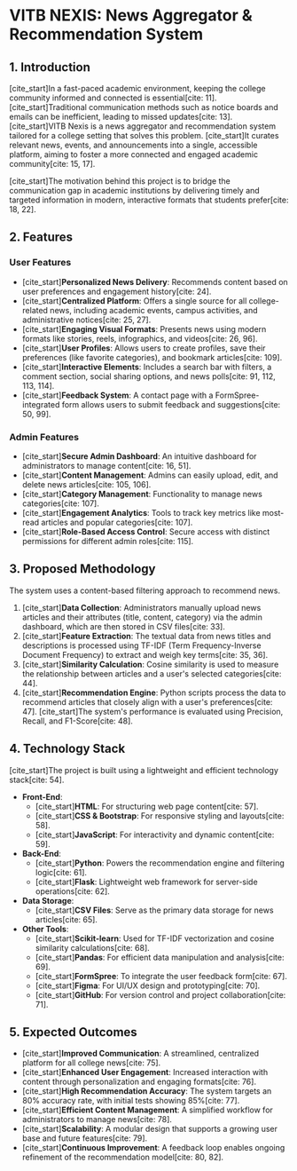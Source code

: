# VITB NEXIS: News Aggregator & Recommendation System

## 1. Introduction

[cite_start]In a fast-paced academic environment, keeping the college community informed and connected is essential[cite: 11]. [cite_start]Traditional communication methods such as notice boards and emails can be inefficient, leading to missed updates[cite: 13]. [cite_start]VITB Nexis is a news aggregator and recommendation system tailored for a college setting that solves this problem. [cite_start]It curates relevant news, events, and announcements into a single, accessible platform, aiming to foster a more connected and engaged academic community[cite: 15, 17].

[cite_start]The motivation behind this project is to bridge the communication gap in academic institutions by delivering timely and targeted information in modern, interactive formats that students prefer[cite: 18, 22].

## 2. Features

### User Features
* [cite_start]**Personalized News Delivery**: Recommends content based on user preferences and engagement history[cite: 24].
* [cite_start]**Centralized Platform**: Offers a single source for all college-related news, including academic events, campus activities, and administrative notices[cite: 25, 27].
* [cite_start]**Engaging Visual Formats**: Presents news using modern formats like stories, reels, infographics, and videos[cite: 26, 96].
* [cite_start]**User Profiles**: Allows users to create profiles, save their preferences (like favorite categories), and bookmark articles[cite: 109].
* [cite_start]**Interactive Elements**: Includes a search bar with filters, a comment section, social sharing options, and news polls[cite: 91, 112, 113, 114].
* [cite_start]**Feedback System**: A contact page with a FormSpree-integrated form allows users to submit feedback and suggestions[cite: 50, 99].

### Admin Features
* [cite_start]**Secure Admin Dashboard**: An intuitive dashboard for administrators to manage content[cite: 16, 51].
* [cite_start]**Content Management**: Admins can easily upload, edit, and delete news articles[cite: 105, 106].
* [cite_start]**Category Management**: Functionality to manage news categories[cite: 107].
* [cite_start]**Engagement Analytics**: Tools to track key metrics like most-read articles and popular categories[cite: 107].
* [cite_start]**Role-Based Access Control**: Secure access with distinct permissions for different admin roles[cite: 115].

## 3. Proposed Methodology

The system uses a content-based filtering approach to recommend news.
1.  [cite_start]**Data Collection**: Administrators manually upload news articles and their attributes (title, content, category) via the admin dashboard, which are then stored in CSV files[cite: 33].
2.  [cite_start]**Feature Extraction**: The textual data from news titles and descriptions is processed using TF-IDF (Term Frequency-Inverse Document Frequency) to extract and weigh key terms[cite: 35, 36].
3.  [cite_start]**Similarity Calculation**: Cosine similarity is used to measure the relationship between articles and a user's selected categories[cite: 44].
4.  [cite_start]**Recommendation Engine**: Python scripts process the data to recommend articles that closely align with a user's preferences[cite: 47]. [cite_start]The system's performance is evaluated using Precision, Recall, and F1-Score[cite: 48].

## 4. Technology Stack

[cite_start]The project is built using a lightweight and efficient technology stack[cite: 54].

* **Front-End**:
    * [cite_start]**HTML**: For structuring web page content[cite: 57].
    * [cite_start]**CSS & Bootstrap**: For responsive styling and layouts[cite: 58].
    * [cite_start]**JavaScript**: For interactivity and dynamic content[cite: 59].
* **Back-End**:
    * [cite_start]**Python**: Powers the recommendation engine and filtering logic[cite: 61].
    * [cite_start]**Flask**: Lightweight web framework for server-side operations[cite: 62].
* **Data Storage**:
    * [cite_start]**CSV Files**: Serve as the primary data storage for news articles[cite: 65].
* **Other Tools**:
    * [cite_start]**Scikit-learn**: Used for TF-IDF vectorization and cosine similarity calculations[cite: 68].
    * [cite_start]**Pandas**: For efficient data manipulation and analysis[cite: 69].
    * [cite_start]**FormSpree**: To integrate the user feedback form[cite: 67].
    * [cite_start]**Figma**: For UI/UX design and prototyping[cite: 70].
    * [cite_start]**GitHub**: For version control and project collaboration[cite: 71].

## 5. Expected Outcomes

* [cite_start]**Improved Communication**: A streamlined, centralized platform for all college news[cite: 75].
* [cite_start]**Enhanced User Engagement**: Increased interaction with content through personalization and engaging formats[cite: 76].
* [cite_start]**High Recommendation Accuracy**: The system targets an 80% accuracy rate, with initial tests showing 85%[cite: 77].
* [cite_start]**Efficient Content Management**: A simplified workflow for administrators to manage news[cite: 78].
* [cite_start]**Scalability**: A modular design that supports a growing user base and future features[cite: 79].
* [cite_start]**Continuous Improvement**: A feedback loop enables ongoing refinement of the recommendation model[cite: 80, 82].
